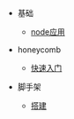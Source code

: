 - 基础
  - [node应用](./src/0003.md)

- honeycomb
  - [快速入门](./src/0001.md)

- 脚手架
  - [搭建](./src/0002.md)